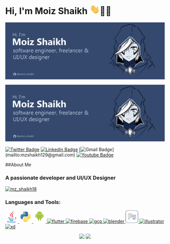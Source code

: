 
<h1 align="left">Hi, I'm Moiz Shaikh <img width="32" src="https://raw.githubusercontent.com/fatiiates/fatiiates/main/wave.gif"/>👨‍💻</h1>
<img src="https://github.com/Prince-Shaikh/Prince-Shaikh/blob/main/Images/Banner.png" alt="Banner Image"></img>

![Banner](https://github.com/Prince-Shaikh/Prince-Shaikh/blob/main/Images/Banner.png)

[![Twitter Badge](https://img.shields.io/badge/-MZ_Shaikh18-blue?style=for-the-badge&logo=Twitter&logoColor=white&link=https://twitter.com/mz_shaikh18)](https://twitter.com/mz_shaikh18)
[![Linkedin Badge](https://img.shields.io/badge/-princeshaikh-blue?style=for-the-badge&logo=Linkedin&logoColor=white&link=https://www.linkedin.com/in/princeshaikh/)](https://www.linkedin.com/in/princeshaikh/)
[![Gmail Badge](https://img.shields.io/badge/-mzshaikh129@gmail.com-blue?%20style=for-the-badge&logo=Gmail&logoColor=white&link=mailto:mzshaikh129@gmail.com&color=rgb(234,67,53))](mailto:mzshaikh129@gmail.com)
[![Youtube Badge](https://img.shields.io/badge/-MZ-Shaikh-darkred?style=for-the-badge&logo=youtube&logoColor=white&link=https://www.youtube.com/channel/UCY-T6D6jgHutVeSUr42zrSA)](https://www.youtube.com/channel/UCY-T6D6jgHutVeSUr42zrSA)


##About Me
<h3 align="left">A passionate developer and UI/UX Designer</h3>




<p align="left"> <a href="https://twitter.com/mz_shaikh18" target="blank"><img src="https://img.shields.io/twitter/follow/mz_shaikh18?logo=twitter&style=for-the-badge" alt="mz_shaikh18" /></a> </p>


<h3 align="left">Languages and Tools:</h3>
<p align="left"> 
    <a href="https://www.java.com" target="_blank"> <img src="https://raw.githubusercontent.com/devicons/devicon/master/icons/java/java-original.svg" alt="java" width="40" height="40"/> </a>  
  <a href="https://www.python.org" target="_blank"> <img src="https://raw.githubusercontent.com/devicons/devicon/master/icons/python/python-original.svg" alt="python" width="40" height="40"/> </a>
  <a href="https://developer.android.com" target="_blank"> <img src="https://raw.githubusercontent.com/devicons/devicon/master/icons/android/android-original-wordmark.svg" alt="android" width="40" height="40"/> </a> 
  <a href="https://flutter.dev" target="_blank"> <img src="https://www.vectorlogo.zone/logos/flutterio/flutterio-icon.svg" alt="flutter" width="40" height="40"/> </a> 
  <a href="https://firebase.google.com/" target="_blank"> <img src="https://www.vectorlogo.zone/logos/firebase/firebase-icon.svg" alt="firebase" width="40" height="40"/> </a> 
  <a href="https://cloud.google.com" target="_blank"> <img src="https://www.vectorlogo.zone/logos/google_cloud/google_cloud-icon.svg" alt="gcp" width="40" height="40"/> </a>   
  <a href="https://www.blender.org/" target="_blank"> <img src="https://download.blender.org/branding/community/blender_community_badge_white.svg" alt="blender" width="40" height="40"/> </a> 
  <a href="https://www.photoshop.com/en" target="_blank"> <img src="https://raw.githubusercontent.com/devicons/devicon/master/icons/photoshop/photoshop-line.svg" alt="photoshop" width="40" height="40"/> </a>
  <a href="https://www.adobe.com/in/products/illustrator.html" target="_blank"> <img src="https://www.vectorlogo.zone/logos/adobe_illustrator/adobe_illustrator-icon.svg" alt="illustrator" width="40" height="40"/> </a> 
  <a href="https://www.adobe.com/products/xd.html" target="_blank"> <img src="https://cdn.worldvectorlogo.com/logos/adobe-xd.svg" alt="xd" width="40" height="40"/> </a> 
</p>


<p align="center">
  <img width="49%" src="https://github-readme-stats.vercel.app/api?username=Prince-Shaikh&show_icons=true&theme=tokyonight" />
  <img width="49%" src="https://github-readme-streak-stats.herokuapp.com/?user=Prince-Shaikh&theme=tokyonight" />
</p>
